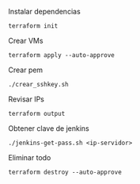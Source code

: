 Instalar dependencias
```
terraform init
```

Crear VMs
```
terraform apply --auto-approve
```

Crear pem
```
./crear_sshkey.sh
```

Revisar IPs
```
terraform output
```

Obtener clave de jenkins
```
./jenkins-get-pass.sh <ip-servidor>
```


Eliminar todo
```
terraform destroy --auto-approve
```

